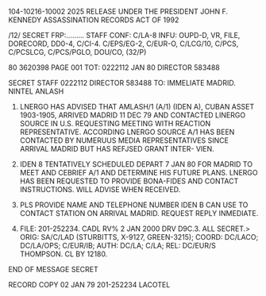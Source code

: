 104-10216-10002 2025 RELEASE UNDER THE PRESIDENT JOHN F. KENNEDY ASSASSINATION RECORDS ACT OF 1992

/12/ SECRET FRP:.........
STAFF
CONF: C/LA-8 INFU: OUPD-D, VR, FILE, DORECORD, DD0-4, C/CI-4.
C/EPS/EG-2, C/EUR-O, C/LCG/10, C/PCS, C/PCSLCG, C/PCS/PGLO, DOU/CO,
(32/P)

80 3620398 PAGE 001
TOT: 0222112 JAN 80 DIRECTOR 583488

SECRET
STAFF 0222112 DIRECTOR 583488
ТО: ІММЕLIATE MADRID.
NINTEL ANLASH

1. LNERGO HAS ADVISED THAT AMLASH/1 (A/1) (IDEN A), CUBAN
ASSET 1903-1905, ARRIVED MADRID 11 DEC 79 AND CONTACTED LINERGO
SOURCE IN U.S. REQUESTING MEETING WITH REACTION REPRESENTATIVE.
ACCORDING LNERGO SOURCE A/1 HAS BEEN CONTACTED BY NUMERUUS MEDIA
REPRESENTATIVES SINCE ARRIVAL MADRID BUT HAS REFJSED GRANT INTER-
VIEN.

2. IDEN 8 TENTATIVELY SCHEDULED DEPART 7 JAN 80 FOR MADRID
TO MEET AND CEBRIEF A/1 AND DETERMINE HIS FUTURE PLANS. LNERGO
HAS BEEN REQUESTED TO PROVIDE BONA-FIDES AND CONTACT INSTRUCTIONS.
WILL ADVISE WHEN RECEIVED.

3. PLS PROVIDE NAME AND TELEPHONE NUMBER IDEN B CAN USE TO
CONTACT STATION ON ARRIVAL MADRID. REQUEST REPLY INMEDIATE.

4. FILE: 201-252234. CADL RV% 2 JAN 2000 DRV D9C.3. ALL
SECRET.>
ORIG: SA/C/LAD (STURBITTS, X-9127, GREEN-3215); COORD: DC/LACO;
DC/LA/OPS; C/EUR/IB; AUTH: DC/LA; C/LA; REL: DC/EUR/S
THOMPSON. CL BY 12180.

END OF MESSAGE SECRET

RECORD COPY
02 JAN 79
201-252234
LACOTEL
